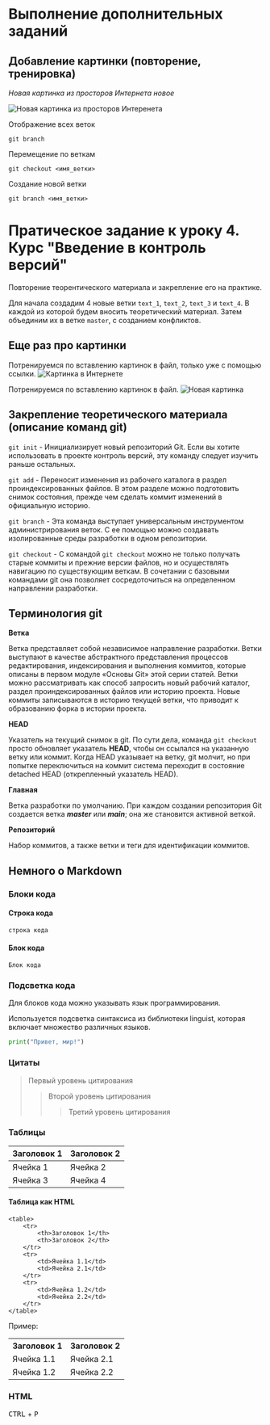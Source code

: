 # Выполнение дополнительных заданий
## Добавление картинки (повторение, тренировка)

_Новая картинка из просторов Интернета новое_

![Новая картинка из просторов Интеренета](new_images.jpg)

Отображение всех веток
```
git branch
```

Перемещение по веткам
```
git checkout <имя_ветки>
```
Создание новой ветки
```
git branch <имя_ветки>
```
# Пратическое задание к уроку 4. Курс "Введение в контроль версий"
Повторение теорентического материала и закрепление его на практике.

Для начала создадим 4 новые ветки `text_1`, `text_2`, `text_3` и `text_4`. В каждой из которой будем вносить теоретический материал. Затем объединим их в ветке `master`, с созданием конфликтов.

## Еще раз про картинки
Потренируемся по вставлению картинок в файл, только уже с помощью ссылки.
![Картинка в Интернете](https://trikky.ru/wp-content/blogs.dir/1/files/2023/03/23/zyro-image-11.jpg)

Потренируемся по вставлению картинок в файл.
![Новая картинка](images-2.jpg)

##  Закрепление теоретического материала (описание команд git)
`git init` - Инициализирует новый репозиторий Git. Если вы хотите использовать в проекте контроль версий, эту команду следует изучить раньше остальных.

`git add` - 
Переносит изменения из рабочего каталога в раздел проиндексированных файлов. В этом разделе можно подготовить снимок состояния, прежде чем сделать коммит изменений в официальную историю.

`git branch` - Эта команда выступает универсальным инструментом администрирования веток. С ее помощью можно создавать изолированные среды разработки в одном репозитории.

`git checkout` - С командой `git checkout` можно не только получать старые коммиты и прежние версии файлов, но и осуществлять навигацию по существующим веткам. В сочетании с базовыми командами git она позволяет сосредоточиться на определенном направлении разработки. 

## Терминология git 
**Ветка**

Ветка представляет собой независимое направление разработки. Ветки выступают в качестве абстрактного представления процессов редактирования, индексирования и выполнения коммитов, которые описаны в первом модуле «Основы Git» этой серии статей. Ветки можно рассматривать как способ запросить новый рабочий каталог, раздел проиндексированных файлов или историю проекта. Новые коммиты записываются в историю текущей ветки, что приводит к образованию форка в истории проекта.

**HEAD**

Указатель на текущий снимок в git. По сути дела, команда `git checkout` просто обновляет указатель **HEAD**, чтобы он ссылался на указанную ветку или коммит. Когда HEAD указывает на ветку, git молчит, но при попытке переключиться на коммит система переходит в состояние detached HEAD (открепленный указатель HEAD).

**Главная**

Ветка разработки по умолчанию. При каждом создании репозитория Git создается ветка __*master*__ или __*main*__; она же становится активной веткой.

**Репозиторий**

Набор коммитов, а также ветки и теги для идентификации коммитов.

## Немного о Markdown

### Блоки кода
#### Строка кода
`строка кода`
#### Блок кода
```
Блок кода
```
### Подсветка кода
Для блоков кода можно указывать язык программирования.

Используется подсветка синтаксиса из библиотеки linguist, которая включает множество различных языков.

```python
print("Привет, мир!")
```

### Цитаты
> Первый уровень цитирования
>> Второй уровень цитирования
>>> Третий уровень цитирования

### Таблицы
| Заголовок 1 | Заголовок 2|
| ------------| -----------|
| Ячейка 1    | Ячейка 2   |
| Ячейка 3    | Ячейка 4   |

#### Таблица как HTML
```
<table>
    <tr>
        <th>Заголовок 1</th>
        <th>Заголовок 2</th>
    </tr>
    <tr>
        <td>Ячейка 1.1</td>
        <td>Ячейка 2.1</td>
    </tr>
    <tr>
        <td>Ячейка 1.2</td>
        <td>Ячейка 2.2</td>
    </tr>
</table>
```
Пример:
<table>
    <tr>
        <th>Заголовок 1</th>
        <th>Заголовок 2</th>
    </tr>
    <tr>
        <td>Ячейка 1.1</td>
        <td>Ячейка 2.1</td>
    </tr>
    <tr>
        <td>Ячейка 1.2</td>
        <td>Ячейка 2.2</td>
    </tr>
</table>

### HTML
<kbd>CTRL</kbd> + <kbd>P</kbd>